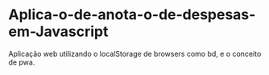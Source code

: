 # Aplica-o-de-anota-o-de-despesas-em-Javascript
Aplicação web utilizando o localStorage de browsers como bd, e o conceito de pwa.
